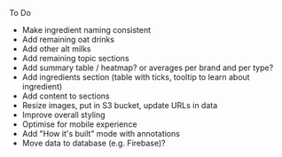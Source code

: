 To Do
- Make ingredient naming consistent
- Add remaining oat drinks
- Add other alt milks
- Add remaining topic sections
- Add summary table / heatmap? or averages per brand and per type?
- Add ingredients section (table with ticks, tooltip to learn about ingredient)
- Add content to sections
- Resize images, put in S3 bucket, update URLs in data
- Improve overall styling
- Optimise for mobile experience
- Add "How it's built" mode with annotations
- Move data to database (e.g. Firebase)?